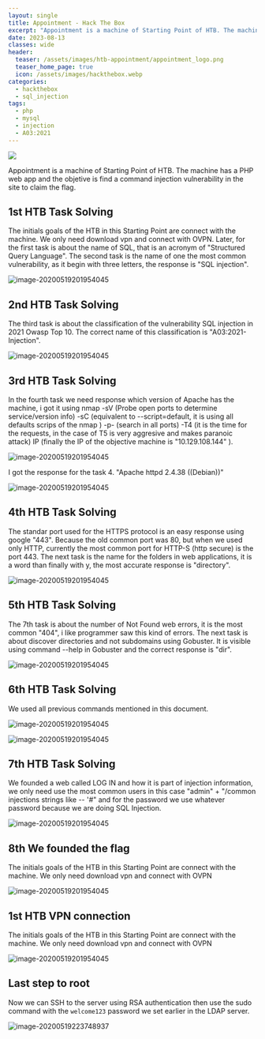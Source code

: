 ```yaml
---
layout: single
title: Appointment - Hack The Box
excerpt: "Appointment is a machine of Starting Point of HTB. The machine has a PHP web app and the objetive is find a command injection vulnerability in the site to claim the flag."
date: 2023-08-13
classes: wide
header:
  teaser: /assets/images/htb-appointment/appointment_logo.png
  teaser_home_page: true
  icon: /assets/images/hackthebox.webp
categories:
  - hackthebox
  - sql_injection
tags:
  - php
  - mysql
  - injection
  - A03:2021
---
```


![](/assets/images/htb-appointment/appointment_logo.png)

Appointment is a machine of Starting Point of HTB. The machine has a PHP web app and the objetive is find a command injection vulnerability in the site to claim the flag.

## 1st HTB Task Solving

The initials goals of the HTB in this Starting Point are connect with the machine. We only need download vpn and connect with OVPN. Later, for the first task is about the name of SQL, that is an acronym of "Structured Query Language". The second task is the name of one the most common vulnerability, as it begin with three letters, the response is "SQL injection".

![image-20200519201954045](/assets/images/htb-appointment/answer.png)

## 2nd HTB Task Solving

The third task is about the classification of the vulnerability SQL injection in 2021 Owasp Top 10. The correct name of this classification is "A03:2021-Injection".

![image-20200519201954045](/assets/images/htb-appointment/answer1.png)

## 3rd HTB Task Solving

In the fourth task we need response which version of Apache has the machine, i got it using nmap -sV (Probe open ports to determine service/version info) -sC (equivalent to --script=default, it is using all defaults scrips of the nmap ) -p- (search in all ports) -T4 (it is the time for the requests, in the case of T5 is very aggresive and makes paranoic attack) IP (finally the IP of the objective machine is "10.129.108.144" ).

![image-20200519201954045](/assets/images/htb-appointment/answer5.png)

I got the response for the task 4. "Apache httpd 2.4.38 ((Debian))"

![image-20200519201954045](/assets/images/htb-appointment/answer2.png)

## 4th HTB Task Solving

The standar port used for the HTTPS protocol is an easy response using google "443". Because the old common port was 80, but when we used only HTTP, currently the most common port for HTTP-S (http secure) is the port 443. The next task is the name for the folders in web applications, it is a word than finally with y, the most accurate response is "directory". 

![image-20200519201954045](/assets/images/htb-appointment/answer3.png)

## 5th HTB Task Solving

The 7th task is about the number of Not Found web errors, it is the most common "404", i like programmer saw this kind of errors. The next task is about discover directories and not subdomains using Gobuster. It is visible using command --help in Gobuster and the correct response is "dir".

![image-20200519201954045](/assets/images/htb-appointment/answer4.png)

## 6th HTB Task Solving

We used all previous commands mentioned in this document.

![image-20200519201954045](/assets/images/htb-appointment/answer5.png)

![image-20200519201954045](/assets/images/htb-appointment/answer6.png)

## 7th HTB Task Solving

We founded a web called LOG IN and how it is part of injection information, we only need use the most common users in this case "admin" + "/common injections strings like -- '#"  and for the password we use whatever password because we are doing SQL Injection.  

![image-20200519201954045](/assets/images/htb-appointment/answer7.png)

## 8th We founded the flag

The initials goals of the HTB in this Starting Point are connect with the machine. We only need download vpn and connect with OVPN

![image-20200519201954045](/assets/images/htb-appointment/answer8.png)

## 1st HTB VPN connection

The initials goals of the HTB in this Starting Point are connect with the machine. We only need download vpn and connect with OVPN

![image-20200519201954045](/assets/images/htb-appointment/answer9.png)

## Last step to root

Now we can SSH to the server using RSA authentication then use the sudo command with the `welcome123` password we set earlier in the LDAP server.

![image-20200519223748937](/assets/images/htb-writeup-travel/image-20200519223748937.png)
